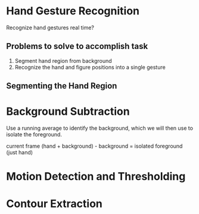 # Hand Gesture Recognition
Recognize hand gestures real time?

## Problems to solve to accomplish task
1. Segment hand region from background
2. Recognize the hand and figure positions into a single gesture

## Segmenting the Hand Region
# Background Subtraction
Use a running average to identify the background, which we will then use to isolate the foreground.

current frame (hand + background) - background = isolated foreground (just hand)

# Motion Detection and Thresholding

# Contour Extraction